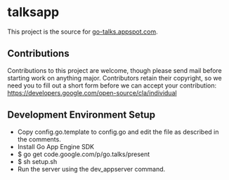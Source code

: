 talksapp
========

This project is the source for [go-talks.appspot.com](http://go-talks.appspot.com).

Contributions
-------------
Contributions to this project are welcome, though please send mail before
starting work on anything major. Contributors retain their copyright, so we
need you to fill out a short form before we can accept your contribution:
https://developers.google.com/open-source/cla/individual

Development Environment Setup
-----------------------------

- Copy config.go.template to config.go and edit the file as described in the comments.
- Install Go App Engine SDK 
- $ go get code.google.com/p/go.talks/present
- $ sh setup.sh 
- Run the server using the dev_appserver command.
